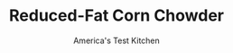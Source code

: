 ---
layout: ../../layouts/MarkdownPostLayout.astro
title: Reduced-Fat Corn Chowder
author: America's Test Kitchen
pubDate: 2023-03-15
description: "The secret to our reduced-fat corn chowder is butter—but not the type you think."
image_url: https://res.cloudinary.com/hksqkdlah/image/upload/ar_1:1,c_fill,dpr_2.0,f_auto,fl_lossy.progressive.strip_profile,g_faces:auto,q_auto:low,w_344/10694_sfs-rmcornchowder-8
tags: ["Main Courses","Vegetables","Light"]
calories: 2125
protein: 15
carbohydrates: 56
fats: 
fiber: 5
ingredients: ["10 ears, corn, kernels cut from cobs (7 1/2 cups)","1/4 cup, all-purpose flour","2 slices, bacon, chopped fine","1 , onion, chopped fine",", Salt and pepper","2 , garlic cloves, minced","3 3/4 cups, chicken broth","1 3/4 cups 1 percent, low-fat milk","10 ounces, red potatoes, unpeeled, cut into 1/2-inch pieces","1 teaspoon, minced fresh thyme","1 , bay leaf","1/3 cup, half-and-half","2 tablespoons, minced fresh chives"]
serves: 6
time: "1¼ hours"
instructions: ["Process 3¾ cups corn kernels in food processor until smooth, about 2 minutes. Set fine-mesh strainer over 2-cup liquid measuring cup and line strainer with double layer of cheesecloth. Transfer pureed corn to strainer, gather corners of cheesecloth together, and squeeze 1¼ cups liquid from corn into measuring cup. Discard corn solids. Whisk flour into corn liquid until no lumps remain.","Cook bacon in Dutch oven over medium heat until beginning to crisp, about 5 minutes. Reduce heat to low; add onion, 1 teaspoon salt, and ½ teaspoon pepper; and cook, covered, until softened, about 10 minutes. Add garlic and cook until fragrant, about 30 seconds. Add corn liquid mixture and cook, stirring constantly, until thickened to paste-like consistency, about 3 minutes. Slowly whisk in broth until incorporated. Cook until thickened slightly, about 5 minutes.","Add milk, potatoes, thyme, and bay leaf and bring to boil over medium-high heat. Reduce heat to medium-low and simmer for 7 minutes. Add remaining 3¾ cups corn and half-and-half and return to simmer. Simmer until kernels are tender yet firm, 10 to 12 minutes. Discard bay leaf. Stir in chives. Season with salt and pepper to taste. Serve."]
nutrition: ["1038 mg Potassium","331 mg Phosphorus","132 mg Calcium","2 mg Iron","96 mg Magnesium","1142 mg Sodium","1 mg Zinc","10 g Fat","6 mg Niacin (B3)","3 g Monounsaturated","1 g Polyunsaturated","18 mg Vitamin C","19 mg Cholesterol","3 g Saturated","5 g Fiber","8 µg Folic acid","98 µg Folate (food)","18 g Sugars","7 µg Vitamin K","405 g Water","56 g Carbs","112 µg Folate equivalent (total)","15 g Protein","75 µg Vitamin A","354 kcal Energy","2125 calories"]
notes: "Don’t substitute frozen corn for fresh. Because it’s parcooked, frozen corn won’t release the starchy liquid that flavors and thickens our soup."
---